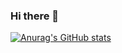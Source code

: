 ### Hi there 👋

[![Anurag's GitHub stats](https://github-readme-stats.vercel.app/api?username=Pagwin-Fedora)](https://github.com/anuraghazra/github-readme-stats)
